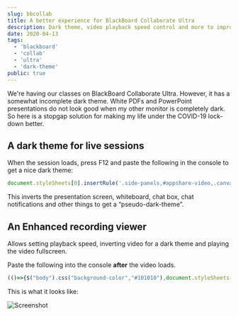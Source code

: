 ```yaml
---
slug: bbcollab
title: A better experience for BlackBoard Collaborate Ultra
description: Dark theme, video playback speed control and more to improve Blackboard Collaborate Ultra.
date: 2020-04-13
tags:
  - 'blackboard'
  - 'collab'
  - 'ultra'
  - 'dark-theme'
public: true
---
```


We're having our classes on BlackBoard Collaborate Ultra. However, it has a
somewhat incomplete dark theme. White PDFs and PowerPoint presentations do not
look good when my other monitor is completely dark. So here is a stopgap
solution for making my life under the COVID-19 lock-down better.

## A dark theme for live sessions

When the session loads, press F12 and paste the following in the console to get a nice dark theme:

```js
document.styleSheets[0].insertRule('.side-panels,#appshare-video,.canvas_container_outer,.bb-emoji,.notifications{filter:invert(1)}');$('body').css('background-color','#101010');
 ```

This inverts the presentation screen, whiteboard, chat box, chat notifications
and other things to get a “pseudo-dark-theme”.

## An Enhanced recording viewer

Allows setting playback speed, inverting video for a dark theme and playing the video fullscreen.

Paste the following into the console **after** the video loads.

```js
(()=>{$("body").css("background-color","#101010"),document.styleSheets[0].insertRule(".side-panel,.bb-emoji{filter:invert(1)}");const e=document.createElement("button");e.innerText="Set playback rate";const t=e=>{e.style.backgroundColor="#000",e.style.color="#0f0",e.style.padding="10px 10px",e.style.margin="10px 10px",e.style.border="thin solid #0f0"};t(e),e.onclick=(()=>{const e=window.prompt("Please enter the playback speed:\nExamples: 0.5, 1.25, 1.5, 2.0","1.0");if(null==e)return;const t=Number.parseFloat(e);isNaN(t)?alert("Invalid playback speed"):t<=.25||t>=5?alert("Outside valid range"):document.querySelector("video").playbackRate=t});const n=document.createElement("button");n.innerText="Toggle Dark Theme",t(n),$("video").css("fiter","none"),n.onclick=(()=>{"none"===$("video").css("filter")?$("video").css("filter","invert(1)"):$("video").css("filter","none")});const o=document.createElement("button");t(o),o.innerText="Fullscreen",o.onclick=(()=>{const e=document.querySelector("video");e.requestFullscreen(),e.controls=!0}),$("body").prepend(e).prepend(n).prepend(o)})();
```

This is what it looks like:

![Screenshot](/img/bbcollab-dark.png)
